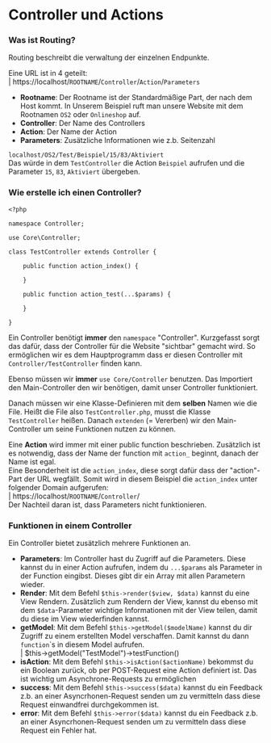 # Controller und Actions

### Was ist Routing?
Routing beschreibt die verwaltung der einzelnen Endpunkte.  

Eine URL ist in 4 geteilt:  
| https://localhost/`ROOTNAME`/`Controller`/`Action`/`Parameters`  
- **Rootname**: Der Rootname ist der Standardmäßige Part, der nach dem Host kommt. In Unserem Beispiel ruft man unsere Website mit dem Rootnamen `OS2` oder `Onlineshop` auf.
- **Controller**: Der Name des Controllers
- **Action**: Der Name der Action
- **Parameters**: Zusätzliche Informationen wie z.b. Seitenzahl

`localhost/OS2/Test/Beispiel/15/83/Aktiviert`  
Das würde in dem `TestController` die Action `Beispiel` aufrufen und die Parameter `15`, `83`, `Aktiviert` übergeben.



### Wie erstelle ich einen Controller?
```
<?php

namespace Controller;

use Core\Controller;

class TestController extends Controller {

    public function action_index() {

    }

    public function action_test(...$params) {

    }

}
```
Ein Controller benötigt **immer** den `namespace` "Controller". Kurzgefasst sorgt das dafür, dass der Controller für die Website "sichtbar" gemacht wird. So ermöglichen wir es dem Hauptprogramm dass er diesen Controller mit `Controller/TestController` finden kann.

Ebenso müssen wir **immer** `use Core/Controller` benutzen. Das Importiert den Main-Controller den wir benötigen, damit unser Controller funktioniert.

Danach müssen wir eine Klasse-Definieren mit dem **selben** Namen wie die File. Heißt die File also `TestController.php`, musst die Klasse `TestController` heißen. Danach `extenden` (= Vererben) wir den Main-Controller um seine Funktionen nutzen zu können.

Eine **Action** wird immer mit einer public function beschrieben. Zusätzlich ist es notwendig, dass der Name der function mit `action_` beginnt, danach der Name ist egal.  
Eine Besonderheit ist die `action_index`, diese sorgt dafür dass der "action"-Part der URL wegfällt. Somit wird in diesem Beispiel die `action_index` unter folgender Domain aufgerufen:  
| https://localhost/`ROOTNAME`/`Controller`/  
Der Nachteil daran ist, dass Parameters nicht funktionieren.

### Funktionen in einem Controller
Ein Controller bietet zusätzlich mehrere Funktionen an.
- **Parameters**: Im Controller hast du Zugriff auf die Parameters. Diese kannst du in einer Action aufrufen, indem du `...$params` als Parameter in der Function eingibst. Dieses gibt dir ein Array mit allen Parametern wieder.
- **Render**: Mit dem Befehl `$this->render($view, $data)` kannst du eine View Rendern. Zusätzlich zum Rendern der View, kannst du ebenso mit dem `$data`-Parameter wichtige Informationen mit der View teilen, damit du diese im View wiederfinden kannst.
- **getModel**: Mit dem Befehl `$this->getModel($modelName)` kannst du dir Zugriff zu einem erstellten Model verschaffen. Damit kannst du dann `function`\`s in diesem Model aufrufen.  
| $this->getModel("TestModel")->testFunction()
- **isAction**: Mit dem Befehl `$this->isAction($actionName)` bekommst du ein Boolean zurück, ob per POST-Request eine Action definiert ist. Das ist wichtig um Asynchrone-Requests zu ermöglichen
- **success**: Mit dem Befehl `$this->success($data)` kannst du ein Feedback z.b. an einer Asyncrhonen-Request senden um zu vermitteln dass diese Request einwandfrei durchgekommen ist.
- **error**: Mit dem Befehl `$this->error($data)` kannst du ein Feedback z.b. an einer Asyncrhonen-Request senden um zu vermitteln dass diese Request ein Fehler hat.